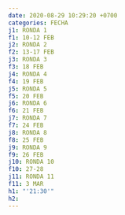 ```yaml
---
date: 2020-08-29 10:29:20 +0700
categories: FECHA
j1: RONDA 1
f1: 10-12 FEB
j2: RONDA 2
f2: 13-17 FEB
j3: RONDA 3
f3: 18 FEB
j4: RONDA 4
f4: 19 FEB
j5: RONDA 5
f5: 20 FEB
j6: RONDA 6
f6: 21 FEB
j7: RONDA 7
f7: 24 FEB
j8: RONDA 8
f8: 25 FEB
j9: RONDA 9
f9: 26 FEB
j10: RONDA 10
f10: 27-28
j11: RONDA 11
f11: 3 MAR
h1: "'21:30'"
h2:
---
```

